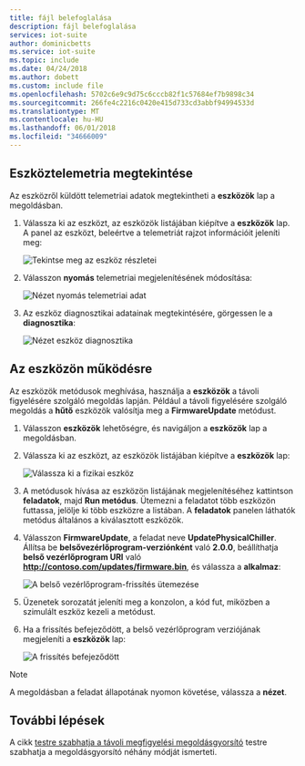 ```yaml
---
title: fájl belefoglalása
description: fájl belefoglalása
services: iot-suite
author: dominicbetts
ms.service: iot-suite
ms.topic: include
ms.date: 04/24/2018
ms.author: dobett
ms.custom: include file
ms.openlocfilehash: 5702c6e9c9d75c6cccb82f1c57684ef7b9898c34
ms.sourcegitcommit: 266fe4c2216c0420e415d733cd3abbf94994533d
ms.translationtype: MT
ms.contentlocale: hu-HU
ms.lasthandoff: 06/01/2018
ms.locfileid: "34666009"
---
```

## <a name="view-device-telemetry"></a>Eszköztelemetria megtekintése

Az eszközről küldött telemetriai adatok megtekintheti a **eszközök** lap a megoldásban.

1. Válassza ki az eszközt, az eszközök listájában kiépítve a **eszközök** lap. A panel az eszközt, beleértve a telemetriát rajzot információit jeleníti meg:

    ![Tekintse meg az eszköz részletei](media/iot-suite-visualize-connecting/devicesdetail.png)

1. Válasszon **nyomás** telemetriai megjelenítésének módosítása:

    ![Nézet nyomás telemetriai adat](media/iot-suite-visualize-connecting/devicespressure.png)

1. Az eszköz diagnosztikai adatainak megtekintésére, görgessen le a **diagnosztika**:

    ![Nézet eszköz diagnosztika](media/iot-suite-visualize-connecting/devicesdiagnostics.png)

## <a name="act-on-your-device"></a>Az eszközön működésre

Az eszközök metódusok meghívása, használja a **eszközök** a távoli figyelésére szolgáló megoldás lapján. Például a távoli figyelésére szolgáló megoldás a **hűtő** eszközök valósítja meg a **FirmwareUpdate** metódust.

1. Válasszon **eszközök** lehetőségre, és navigáljon a **eszközök** lap a megoldásban.

1. Válassza ki az eszközt, az eszközök listájában kiépítve a **eszközök** lap:

    ![Válassza ki a fizikai eszköz](media/iot-suite-visualize-connecting/devicesselect.png)

1. A metódusok hívása az eszközön listájának megjelenítéséhez kattintson **feladatok**, majd **Run metódus**. Ütemezni a feladatot több eszközön futtassa, jelölje ki több eszközre a listában. A **feladatok** panelen láthatók metódus általános a kiválasztott eszközök.

1. Válasszon **FirmwareUpdate**, a feladat neve **UpdatePhysicalChiller**. Állítsa be **belsővezérlőprogram-verziónként** való **2.0.0**, beállíthatja **belső vezérlőprogram URI** való **http://contoso.com/updates/firmware.bin**, és válassza a **alkalmaz**:

    ![A belső vezérlőprogram-frissítés ütemezése](media/iot-suite-visualize-connecting/deviceschedule.png)

1. Üzenetek sorozatát jeleníti meg a konzolon, a kód fut, miközben a szimulált eszköz kezeli a metódust.

1. Ha a frissítés befejeződött, a belső vezérlőprogram verziójának megjeleníti a **eszközök** lap:

    ![A frissítés befejeződött](media/iot-suite-visualize-connecting/complete.png)

> [!NOTE]
> A megoldásban a feladat állapotának nyomon követése, válassza a **nézet**.

## <a name="next-steps"></a>További lépések

A cikk [testre szabhatja a távoli megfigyelési megoldásgyorsító](../articles/iot-accelerators/iot-accelerators-remote-monitoring-customize.md) testre szabhatja a megoldásgyorsító néhány módját ismerteti.